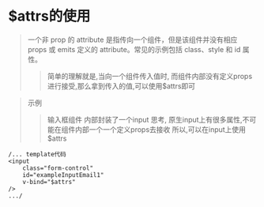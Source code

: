 # $attrs的使用

> 一个非 prop 的 attribute 是指传向一个组件，但是该组件并没有相应 props 或 emits 定义的 attribute。常见的示例包括 class、style 和 id 属性。
>> 简单的理解就是,当向一个组件传入值时, 而组件内部没有定义props进行接受,那么拿到传入的值,可以使用$attrs即可

> 示例
>> 输入框组件 内部封装了一个input
>> 思考, 原生input上有很多属性,不可能在组件内部一个一个定义props去接收
>> 所以,可以在input上使用$attrs
```
/... template代码
<input
    class="form-control"
    id="exampleInputEmail1"
    v-bind="$attrs"
/>
.../
```